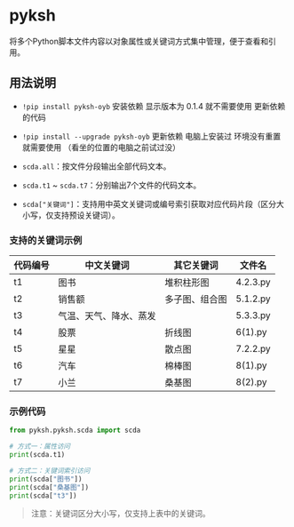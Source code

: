 # pyksh

将多个Python脚本文件内容以对象属性或关键词方式集中管理，便于查看和引用。

## 用法说明
- `!pip install pyksh-oyb` 安装依赖    显示版本为 0.1.4 就不需要使用 更新依赖 的代码

- `!pip install --upgrade pyksh-oyb` 更新依赖  电脑上安装过 环境没有重置 就需要使用  （看坐的位置的电脑之前试过没） 

- `scda.all`：按文件分段输出全部代码文本。
- `scda.t1` ~ `scda.t7`：分别输出7个文件的代码文本。
- `scda["关键词"]`：支持用中英文关键词或编号索引获取对应代码片段（区分大小写，仅支持预设关键词）。

### 支持的关键词示例

| 代码编号 | 中文关键词             | 其它关键词     | 文件名   |
| -------- | ---------------------- | -------------- | -------- |
| t1       | 图书                   | 堆积柱形图     | 4.2.3.py |
| t2       | 销售额                 | 多子图、组合图 | 5.1.2.py |
| t3       | 气温、天气、降水、蒸发 |                | 5.3.3.py |
| t4       | 股票                   | 折线图         | 6(1).py  |
| t5       | 星星                   | 散点图         | 7.2.2.py |
| t6       | 汽车                   | 棉棒图         | 8(1).py  |
| t7       | 小兰                   | 桑基图         | 8(2).py  |

### 示例代码

```python
from pyksh.pyksh.scda import scda

# 方式一：属性访问
print(scda.t1)

# 方式二：关键词索引访问
print(scda["图书"])
print(scda["桑基图"])
print(scda["t3"])
```

> 注意：关键词区分大小写，仅支持上表中的关键词。 